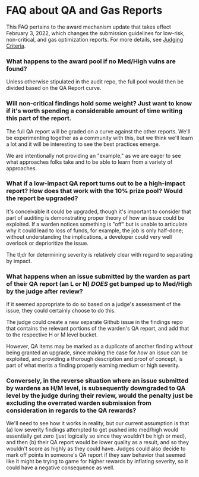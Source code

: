 # FAQ about QA and Gas Reports

This FAQ pertains to the award mechanism update that takes effect February 3, 2022, which changes the submission guidelines for low-risk, non-critical, and gas optimization reports. For more details, see [Judging Criteria](https://docs.code4rena.com/roles/wardens/judging-criteria).

### What happens to the award pool if no Med/High vulns are found? 

Unless otherwise stipulated in the audit repo, the full pool would then be divided based on the QA Report curve.

### Will non-critical findings hold some weight? Just want to know if it's worth spending a considerable amount of time writing this part of the report.

The full QA report will be graded on a curve against the other reports. We'll be experimenting together as a community with this, but we think we'll learn a lot and it will be interesting to see the best practices emerge.

We are intentionally not providing an "example," as we are eager to see what approaches folks take and to be able to learn from a variety of approaches.

### What if a low-impact QA report turns out to be a high-impact report? How does that work with the 10% prize pool? Would the report be upgraded?

It's conceivable it could be upgraded, though it's important to consider that part of auditing is demonstrating proper theory of how an issue could be exploited. If a warden notices something is "off" but is unable to articulate why it could lead to loss of funds, for example, the job is only half-done; without understanding the implications, a developer could very well overlook or deprioritize the issue.

The tl;dr for determining severity is relatively clear with regard to separating by impact.

### What happens when an issue submitted by the warden as part of their QA report (an L or N) *DOES* get bumped up to Med/High by the judge after review?

If it seemed appropriate to do so based on a judge's assessment of the issue, they could certainly choose to do this.

The judge could create a new separate Github issue in the findings repo that contains the relevant portions of the warden's QA report, and add that to the respective H or M level bucket.

However, QA items may be marked as a duplicate of another finding *without* being granted an upgrade, since making the case for *how* an issue can be exploited, and providing a thorough description and proof of concept, is part of what merits a finding properly earning medium or high severity.

### Conversely, in the reverse situation where an issue submitted by wardens as H/M level, is subsequently downgraded to QA level by the judge during their review, would the penalty just be excluding the overrated warden submission from consideration in regards to the QA rewards?

We'll need to see how it works in reality, but our current assumption is that (a) low severity findings attempted to get pushed into med/high would essentially get zero (just logically so since they wouldn't be high or med), and then (b) their QA report would be lower quality as a result, and so they wouldn't score as highly as they could have. Judges could also decide to mark off points in someone's QA report if they saw behavior that seemed like it might be trying to game for higher rewards by inflating severity, so it could have a negative consequence as well.

